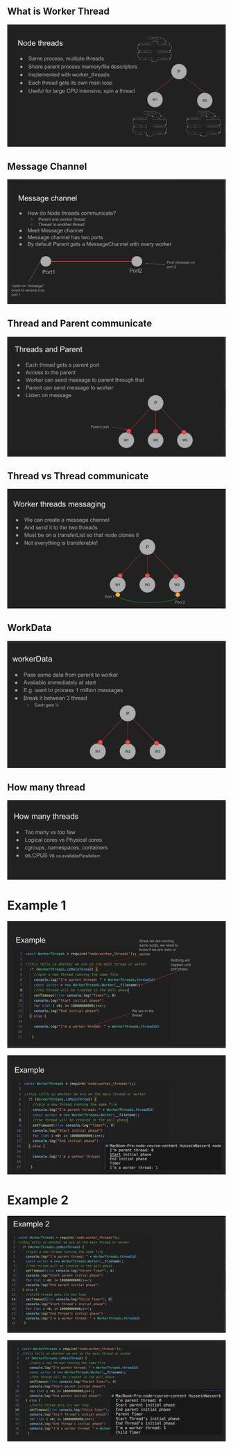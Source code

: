 ## What is Worker Thread

![](./image/2025-04-27_14-53.png)

## Message Channel

![](./image/2025-04-27_14-54.png)

## Thread and Parent communicate

![](./image/2025-04-27_14-55.png)

## Thread vs Thread communicate

![](./image/2025-04-27_14-56.png)

## WorkData

![](./image/2025-04-27_14-57.png)

## How many thread

![](./image/2025-04-27_14-57_1.png)

# Example 1

![](./image/2025-04-27_14-58.png)

![](./image/2025-04-27_14-59.png)

# Example 2

![](./image/2025-04-27_15-00.png)

![](./image/2025-04-27_15-01.png)
